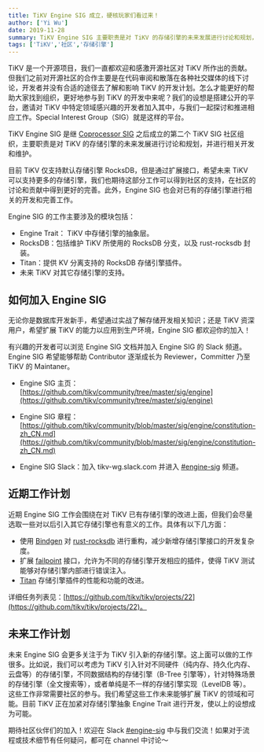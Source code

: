```yaml
---
title: TiKV Engine SIG 成立，硬核玩家们看过来！
author: ['Yi Wu']
date: 2019-11-28
summary: TiKV Engine SIG 主要职责是对 TiKV 的存储引擎的未来发展进行讨论和规划，并进行相关开发和维护。期待社区伙伴们的支持和贡献～
tags: ['TiKV','社区','存储引擎']
---
```


TiKV 是一个开源项目，我们一直都欢迎和感激开源社区对 TiKV 所作出的贡献。但我们之前对开源社区的合作主要是在代码审阅和散落在各种社交媒体的线下讨论，开发者并没有合适的途径去了解和影响 TiKV 的开发计划。怎么才能更好的帮助大家找到组织，更好地参与到 TiKV 的开发中来呢？我们的设想是搭建公开的平台，邀请对 TiKV 中特定领域感兴趣的开发者加入其中，与我们一起探讨和推进相应工作。Special Interest Group（SIG）就是这样的平台。

TiKV Engine SIG 是继 [Coprocessor SIG](https://pingcap.com/blog-cn/tikv-coprocessor-sig/) 之后成立的第二个 TiKV SIG 社区组织，主要职责是对 TiKV 的存储引擎的未来发展进行讨论和规划，并进行相关开发和维护。

目前 TiKV 仅支持默认存储引擎 RocksDB，但是通过扩展接口，希望未来 TiKV 可以支持更多的存储引擎，我们也期待这部分工作可以得到社区的支持，在社区的讨论和贡献中得到更好的完善。此外，Engine SIG 也会对已有的存储引擎进行相关的开发和完善工作。

Engine SIG 的工作主要涉及的模块包括：

*   Engine Trait： TiKV 中存储引擎的抽象层。
*   RocksDB：包括维护 TiKV 所使用的 RocksDB 分支，以及 rust-rocksdb 封装。
*   Titan：提供 KV 分离支持的 RocksDB 存储引擎插件。
*   未来 TiKV 对其它存储引擎的支持。

## 如何加入 Engine SIG

无论你是数据库开发新手，希望通过实战了解存储开发相关知识；​还是 TiKV 资深用户，希望扩展 TiKV 的能力以应用到生产环境，Engine SIG 都欢迎你的加入！

有兴趣的开发者可以浏览 Engine SIG 文档并加入 Engine SIG 的 Slack 频道。Engine SIG 希望能够帮助 Contributor 逐渐成长为 Reviewer，Committer 乃至 TiKV 的 Maintaner。

* Engine SIG 主页：[https://github.com/tikv/community/tree/master/sig/engine](https://github.com/tikv/community/tree/master/sig/engine)

* Engine SIG 章程：[https://github.com/tikv/community/blob/master/sig/engine/constitution-zh_CN.md](https://github.com/tikv/community/blob/master/sig/engine/constitution-zh_CN.md)

* Engine SIG Slack：加入 tikv-wg.slack.com 并进入 [#engine-sig](https://tikv-wg.slack.com/?redir=%2Fmessages%2Fengine-sig) 频道。

## 近期工作计划

近期 Engine SIG 工作会围绕在对 TiKV 已有存储引擎的改进上面，但我们会尽量选取一些对以后引入其它存储引擎也有意义的工作。具体有以下几方面：

*   使用 [Bindgen](https://rust-lang.github.io/rust-bindgen/) 对 [rust-rocksdb](https://github.com/tikv/rust-rocksdb) 进行重构，减少新增存储引擎接口的开发复杂度。
*   扩展 [failpoint](https://pingcap.com/blog-cn/tikv-source-code-reading-5/) 接口，允许为不同的存储引擎开发相应的插件，使得 TiKV 测试能够对存储引擎内部进行错误注入。
*   [Titan](https://github.com/pingcap/titan) 存储引擎插件的性能和功能的改进。

详细任务列表见：[https://github.com/tikv/tikv/projects/22](https://github.com/tikv/tikv/projects/22)。

## 未来工作计划

未来 Engine SIG 会更多关注于为 TiKV 引入新的存储引擎。这上面可以做的工作很多。比如说，我们可以考虑为 TiKV 引入针对不同硬件（纯内存、持久化内存、云盘等）的存储引擎，不同数据结构的存储引擎（B-Tree 引擎等），针对特殊场景的存储引擎（全文搜索等），或者单纯是不一样的存储引擎实现（LevelDB 等）。这些工作非常需要社区的参与。我们希望这些工作未来能够扩展 TiKV 的领域和可能。目前 TiKV 正在加紧对存储引擎抽象 Engine Trait 进行开发，使以上的设想成为可能。

期待社区伙伴们的加入！欢迎在 Slack [#engine-sig](https://tikv-wg.slack.com/?redir=%2Fmessages%2Fengine-sig) 中与我们交流！如果对于流程或技术细节有任何疑问，都可在 channel 中讨论～